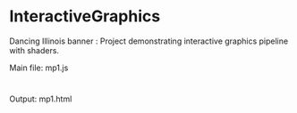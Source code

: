 # InteractiveGraphics
Dancing Illinois banner : Project demonstrating interactive graphics pipeline with shaders.

Main file: mp1.js
#
Output: mp1.html
